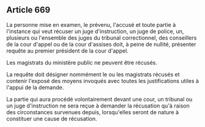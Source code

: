 Article 669
----
La personne mise en examen, le prévenu, l'accusé et toute partie à l'instance
qui veut récuser un juge d'instruction, un juge de police, un, plusieurs ou
l'ensemble des juges du tribunal correctionnel, des conseillers de la cour
d'appel ou de la cour d'assises doit, à peine de nullité, présenter requête au
premier président de la cour d'appel.

Les magistrats du ministère public ne peuvent être récusés.

La requête doit désigner nommément le ou les magistrats récusés et contenir
l'exposé des moyens invoqués avec toutes les justifications utiles à l'appui de
la demande.

La partie qui aura procédé volontairement devant une cour, un tribunal ou un
juge d'instruction ne sera reçue à demander la récusation qu'à raison des
circonstances survenues depuis, lorsqu'elles seront de nature à constituer une
cause de récusation.
